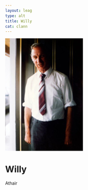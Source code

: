 ```yaml
---
layout: leag
type: alt
title: Willy
cat: clann
---
```

![pic](../img/da.jpg)

<h1>Willy</h1>

<p>Athair</p>
